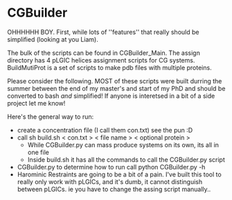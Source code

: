 # CGBuilder

OHHHHHH BOY. First, while lots of ''features'' that really should be simplified (looking at you Liam).

The bulk of the scripts can be found in CGBuilder_Main. The assign directory has 4 pLGIC helices assignment scripts for CG systems. BuildMutiProt is a set of scripts to make pdb files with multiple proteins.

Please consider the following. MOST of these scripts were built durring the summer between the end of my master's and start of my PhD and should be converted to bash *and* simplified! If anyone is interetsed in a bit of a side project let me know!

Here's the general way to run:

- create a concentration file (I call them con.txt) see the pun :D
- call sh build.sh < con.txt > < file name  > < optional protein >
    - While CGBuilder.py can mass produce systems on its own, its all in one file
    - Inside build.sh it has all the commands to call the CGBuilder.py script
- CGBuilder.py to determine how to run call python CGBuilder.py -h 
- Harominic Restraints are going to be a bit of a pain. I've built this tool to really only work with pLGICs, and it's dumb, it cannot distinguish between pLGICs. ie you have to change the assing script manually..

